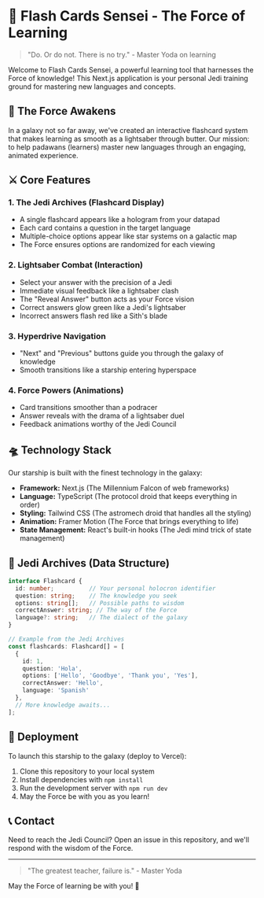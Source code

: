 # 🚀 Flash Cards Sensei - The Force of Learning

> "Do. Or do not. There is no try." - Master Yoda on learning

Welcome to Flash Cards Sensei, a powerful learning tool that harnesses the Force of knowledge! This Next.js application is your personal Jedi training ground for mastering new languages and concepts.

## 🌌 The Force Awakens

In a galaxy not so far away, we've created an interactive flashcard system that makes learning as smooth as a lightsaber through butter. Our mission: to help padawans (learners) master new languages through an engaging, animated experience.

## ⚔️ Core Features

### 1. The Jedi Archives (Flashcard Display)
- A single flashcard appears like a hologram from your datapad
- Each card contains a question in the target language
- Multiple-choice options appear like star systems on a galactic map
- The Force ensures options are randomized for each viewing

### 2. Lightsaber Combat (Interaction)
- Select your answer with the precision of a Jedi
- Immediate visual feedback like a lightsaber clash
- The "Reveal Answer" button acts as your Force vision
- Correct answers glow green like a Jedi's lightsaber
- Incorrect answers flash red like a Sith's blade

### 3. Hyperdrive Navigation
- "Next" and "Previous" buttons guide you through the galaxy of knowledge
- Smooth transitions like a starship entering hyperspace

### 4. Force Powers (Animations)
- Card transitions smoother than a podracer
- Answer reveals with the drama of a lightsaber duel
- Feedback animations worthy of the Jedi Council

## 🛸 Technology Stack

Our starship is built with the finest technology in the galaxy:

- **Framework:** Next.js (The Millennium Falcon of web frameworks)
- **Language:** TypeScript (The protocol droid that keeps everything in order)
- **Styling:** Tailwind CSS (The astromech droid that handles all the styling)
- **Animation:** Framer Motion (The Force that brings everything to life)
- **State Management:** React's built-in hooks (The Jedi mind trick of state management)

## 📜 Jedi Archives (Data Structure)

```typescript
interface Flashcard {
  id: number;          // Your personal holocron identifier
  question: string;    // The knowledge you seek
  options: string[];   // Possible paths to wisdom
  correctAnswer: string; // The way of the Force
  language?: string;   // The dialect of the galaxy
}

// Example from the Jedi Archives
const flashcards: Flashcard[] = [
  { 
    id: 1, 
    question: 'Hola', 
    options: ['Hello', 'Goodbye', 'Thank you', 'Yes'], 
    correctAnswer: 'Hello', 
    language: 'Spanish' 
  },
  // More knowledge awaits...
];
```

## 🚀 Deployment

To launch this starship to the galaxy (deploy to Vercel):

1. Clone this repository to your local system
2. Install dependencies with `npm install`
3. Run the development server with `npm run dev`
4. May the Force be with you as you learn!

## 📞 Contact

Need to reach the Jedi Council? Open an issue in this repository, and we'll respond with the wisdom of the Force.

---

> "The greatest teacher, failure is." - Master Yoda

May the Force of learning be with you! 🌟